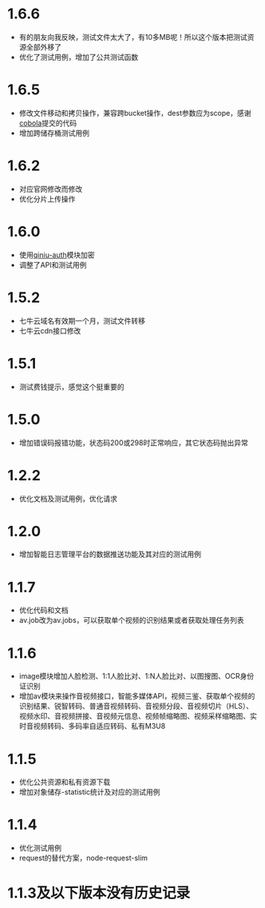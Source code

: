 1.6.6
===============

- 有的朋友向我反映，测试文件太大了，有10多MB呢！所以这个版本把测试资源全部外移了
- 优化了测试用例，增加了公共测试函数

1.6.5
===============
 
- 修改文件移动和拷贝操作，兼容跨bucket操作，dest参数应为scope，感谢[cobola](https://github.com/cobola)提交的代码
- 增加跨储存桶测试用例

1.6.2
===============
 
- 对应官网修改而修改
- 优化分片上传操作

1.6.0
===============
 
- 使用[qiniu-auth](https://github.com/SunGg12138/qiniu-auth)模块加密
- 调整了API和测试用例

1.5.2
===============
 
- 七牛云域名有效期一个月，测试文件转移
- 七牛云cdn接口修改

1.5.1
===============
 
- 测试费钱提示，感觉这个挺重要的

1.5.0
===============
 
- 增加错误码报错功能，状态码200或298时正常响应，其它状态码抛出异常

1.2.2
===============
 
- 优化文档及测试用例，优化请求

1.2.0
===============
 
- 增加智能日志管理平台的数据推送功能及其对应的测试用例

1.1.7
===============

- 优化代码和文档
- av.job改为av.jobs，可以获取单个视频的识别结果或者获取处理任务列表

1.1.6
===============

- image模块增加人脸检测、1:1人脸比对、1:N人脸比对、以图搜图、OCR身份证识别
- 增加av模块来操作音视频接口，智能多媒体API，视频三鉴、获取单个视频的识别结果、锐智转码、普通音视频转码、音视频分段、音视频切片（HLS）、视频水印、音视频拼接、音视频元信息、视频帧缩略图、视频采样缩略图、实时音视频转码、多码率自适应转码、私有M3U8

1.1.5
===============

- 优化公共资源和私有资源下载
- 增加对象储存-statistic统计及对应的测试用例

1.1.4
===============

- 优化测试用例
- request的替代方案，node-request-slim

1.1.3及以下版本没有历史记录
========================